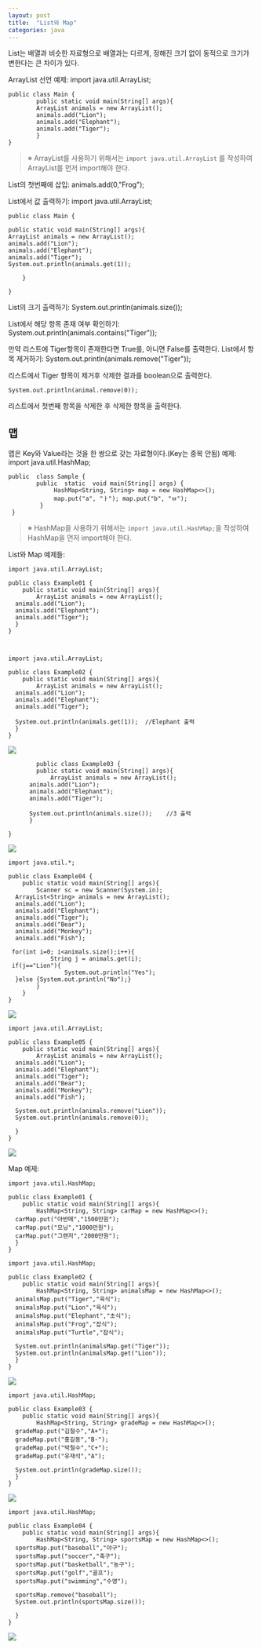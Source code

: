 ```yaml
---
layout: post
title:  "List와 Map"
categories: java
---
```



List는 배열과 비슷한 자료형으로 배열과는 다르게, 정해진 크기 없이 동적으로 크기가 변한다는 큰 차이가 있다.

ArrayList 선언 예제:
    import java.util.ArrayList;
    
    public class Main {
    		public static void main(String[] args){
    		ArrayList animals = new ArrayList();
    		animals.add("Lion");
    		animals.add("Elephant");
    		animals.add("Tiger");
    		}
    }

> ※ ArrayList를 사용하기 위해서는 `import java.util.ArrayList` 를  작성하여 ArrayList를 먼저 import해야 한다.

List의 첫번째에 삽입:
animals.add(0,"Frog");

List에서 값 출력하기:
    import java.util.ArrayList;
    
    public class Main {
    
    public static void main(String[] args){
    ArrayList animals = new ArrayList();
    animals.add("Lion");
    animals.add("Elephant");
    animals.add("Tiger");
	System.out.println(animals.get(1));
    
	    }
    
    }

List의 크기 출력하기:
    System.out.println(animals.size());

List에서 해당 항목 존재 여부 확인하기:
    System.out.println(animals.contains("Tiger"));

만약 리스트에 Tiger항목이 존재한다면 True를, 아니면 False를 출력한다.
List에서 항목 제거하기:
    System.out.println(animals.remove("Tiger"));

리스트에서 Tiger 항목이 제거후 삭제한 결과를 boolean으로 출력한다.

    System.out.println(animal.remove(0));

리스트에서 첫번째 항목을 삭제한 후 삭제한 항목을 출력한다.

## 맵
맵은 Key와 Value라는 것을 한 쌍으로 갖는 자료형이다.(Key는 중복 안됨)
예제:   
    import java.util.HashMap; 
      
    public  class Sample { 
    	    public  static  void main(String[] args) {
    		     HashMap<String, String> map = new HashMap<>(); 
    		     map.put("a", "ㅏ"); map.put("b", "ㅂ"); 
    	     } 
     }

> ※ HashMap을 사용하기 위해서는 `import java.util.HashMap;`을  작성하여 HashMap을 먼저 import해야 한다.

List와 Map 예제들:

    import java.util.ArrayList;  
      
    public class Example01 {  
        public static void main(String[] args){  
            ArrayList animals = new ArrayList();  
      animals.add("Lion");  
      animals.add("Elephant");  
      animals.add("Tiger");  
      }  
    }
  


    import java.util.ArrayList;  
      
    public class Example02 {  
        public static void main(String[] args){  
            ArrayList animals = new ArrayList();  
      animals.add("Lion");  
      animals.add("Elephant");  
      animals.add("Tiger");  
      
      System.out.println(animals.get(1));  //Elephant 출력
	  }  
    }
 
 <img  src="https://cndiqor0512.github.io/img/Example02.PNG">

            public class Example03 {  
            public static void main(String[] args){  
                ArrayList animals = new ArrayList();  
          animals.add("Lion");  
          animals.add("Elephant");  
          animals.add("Tiger");  
          
          System.out.println(animals.size());    //3 출력
          }  
    
    }

 <img  src="https://cndiqor0512.github.io/img/example03.PNG">

    import java.util.*;  
      
    public class Example04 {  
        public static void main(String[] args){  
            Scanner sc = new Scanner(System.in);  
      ArrayList<String> animals = new ArrayList();  
      animals.add("Lion");  
      animals.add("Elephant");  
      animals.add("Tiger");  
      animals.add("Bear");  
      animals.add("Monkey");  
      animals.add("Fish");  
      
     for(int i=0; i<animals.size();i++){  
                String j = animals.get(i);  
     if(j=="Lion"){  
                    System.out.println("Yes");  
      }else {System.out.println("No");}  
            }  
        }  
    }

<img  src="https://cndiqor0512.github.io/img/example04.PNG">

    import java.util.ArrayList;  
      
    public class Example05 {  
        public static void main(String[] args){  
            ArrayList animals = new ArrayList();  
      animals.add("Lion");  
      animals.add("Elephant");  
      animals.add("Tiger");  
      animals.add("Bear");  
      animals.add("Monkey");  
      animals.add("Fish");  
      
      System.out.println(animals.remove("Lion"));  
      System.out.println(animals.remove(0));  
      
      }  
    }


<img  src="https://cndiqor0512.github.io/img/example05.PNG">

Map 예제:
    
    
    import java.util.HashMap;  
      
    public class Example01 {  
        public static void main(String[] args){  
            HashMap<String, String> carMap = new HashMap<>();  
      carMap.put("아반떼","1500만원");  
      carMap.put("모닝","1000만원");  
      carMap.put("그랜저","2000만원");  
      }  
    }

    import java.util.HashMap;  
      
    public class Example02 {  
        public static void main(String[] args){  
            HashMap<String, String> animalsMap = new HashMap<>();  
      animalsMap.put("Tiger","육식");  
      animalsMap.put("Lion","육식");  
      animalsMap.put("Elephant","초식");  
      animalsMap.put("Frog","잡식");  
      animalsMap.put("Turtle","잡식");  
      
      System.out.println(animalsMap.get("Tiger"));  
      System.out.println(animalsMap.get("Lion"));  
      }  
    }

<img  src="https://cndiqor0512.github.io/img/example02_map.PNG">

    import java.util.HashMap;  
      
    public class Example03 {  
        public static void main(String[] args){  
            HashMap<String, String> gradeMap = new HashMap<>();  
      gradeMap.put("김철수","A+");  
      gradeMap.put("홍길동","B-");  
      gradeMap.put("박철수","C+");  
      gradeMap.put("유재석","A");  
      
      System.out.println(gradeMap.size());  
      }  
    }

   <img  src="https://cndiqor0512.github.io/img/example03_map.PNG">

    import java.util.HashMap;  
      
    public class Example04 {  
        public static void main(String[] args){  
            HashMap<String, String> sportsMap = new HashMap<>();  
      sportsMap.put("baseball","야구");  
      sportsMap.put("soccer","축구");  
      sportsMap.put("basketball","농구");  
      sportsMap.put("golf","골프");  
      sportsMap.put("swimming","수영");  
      
      sportsMap.remove("baseball");  
      System.out.println(sportsMap.size());  
      
      }  
    }

<img  src="https://cndiqor0512.github.io/img/example04_map.PNG">
